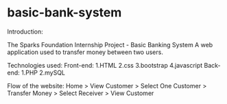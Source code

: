 # basic-bank-system
Introduction:

The Sparks Foundation Internship Project - Basic Banking System
A web application used to transfer money between two users.

Technologies used:
Front-end:
1.HTML
2.css
3.bootstrap
4.javascript
Back-end:
1.PHP
2.mySQL

Flow of the website:
Home > View Customer > Select One Customer > Transfer Money > Select Receiver > View Customer
